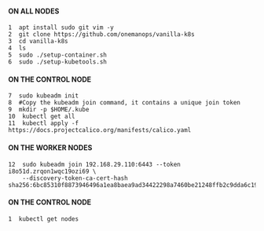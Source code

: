 #### ON ALL NODES
    1  apt install sudo git vim -y
    2  git clone https://github.com/onemanops/vanilla-k8s
    3  cd vanilla-k8s
    4  ls
    5  sudo ./setup-container.sh
    6  sudo ./setup-kubetools.sh
 
#### ON THE CONTROL NODE
    7  sudo kubeadm init
    8  #Copy the kubeadm join command, it contains a unique join token
    9  mkdir -p $HOME/.kube
    10  kubectl get all
    11  kubectl apply -f https://docs.projectcalico.org/manifests/calico.yaml
 
#### ON THE WORKER NODES
    12  sudo kubeadm join 192.168.29.110:6443 --token i8o51d.zrqon1wqc19ozi69 \
        --discovery-token-ca-cert-hash sha256:6bc85310f8873946496a1ea8baea9ad34422298a7460be21248ffb2c9dda6c19
 
#### ON THE CONTROL NODE
    1  kubectl get nodes
 
